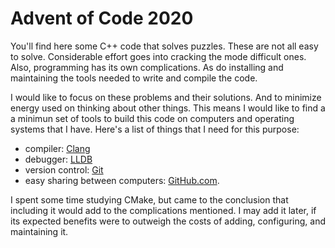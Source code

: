 # Advent of Code 2020
You'll find here some C++ code that solves puzzles. These are not all easy to
solve. Considerable effort goes into cracking the mode difficult ones. Also,
programming has its own complications. As do installing and maintaining the
tools needed to write and compile the code.

I would like to focus on these problems and their solutions. And to minimize
energy used on thinking about other things. This means I would like to find a
a minimun set of tools to build this code on computers and operating systems
that I have. Here's a list of things that I need for this purpose:

* compiler: [Clang](https://releases.llvm.org/download.html)
* debugger: [LLDB](http://lldb.llvm.org/)
* version control: [Git](https://git-scm.com/downloads)
* easy sharing between computers: [GitHub.com](https://github.com/).

I spent some time studying CMake, but came to the conclusion that including it
would add to the complications mentioned. I may add it later, if its expected
benefits were to outweigh the costs of adding, configuring, and maintaining it.